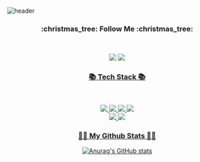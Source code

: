 ![header](https://capsule-render.vercel.app/api?type=waving&color=auto&height=250&section=header&text=Jisoo&fontSize=80&animation=fadeIn&fontAlignY=38&desc=&descAlignY=51&descAlign=62)

<h3 align="center"><b> :christmas_tree: Follow Me :christmas_tree:</b></h3>
</br>
<p align="center">
<a href="mailto:cussion09@gmail.com"><img src="https://img.shields.io/badge/Gmail-D14836?style=flat-square&logo=gmail&logoColor=white&link=mailto:cussion09@gmail.com"/></a>
<a href="https://velog.io/@js03210"><img src="https://img.shields.io/badge/Velog-20c997?style=flat-square&logo=Velog&logoColor=white"/>


</p>

<h3 align="center"><b>📚 Tech Stack 📚</b></h3>
</br>
<p align="center">
<img src="https://img.shields.io/badge/python-3670A0?style=for-the-badge&logo=python&logoColor=ffdd54"/> <img src="https://img.shields.io/badge/PyTorch-EE4C2C?style=for-the-badge&logo=PyTorch&logoColor=white"> <img src="https://img.shields.io/badge/Ubuntu-E95420?style=for-the-badge&logo=ubuntu&logoColor=white"> <img src="https://img.shields.io/badge/Numpy-013243?style=for-the-badge&logo=Numpy&logoColor=white"> 
</br> <img src="https://img.shields.io/badge/Pandas-150458?style=for-the-badge&logo=Pandas&logoColor=white"> <img src="https://img.shields.io/badge/Scikit_learn-F7931E?style=for-the-badge&logo=scikitlearn&logoColor=white">


<h3 align="center">👩‍💻 My Github Stats 👩‍💻</h3>
<div align="center">

![Anurag's GitHub stats](https://github-readme-stats.vercel.app/api?username=JisooRyu99&show_icons=true&theme=buefy)
